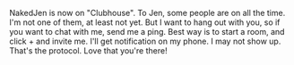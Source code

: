 NakedJen is now on "Clubhouse". To Jen, some people are on all the time. I'm not one of them, at least not yet. But I want to hang out with you, so if you want to chat with me, send me a ping. Best way is to start a room, and click + and invite me. I'll get notification on my phone. I may not show up. That's the protocol. Love that you're there! 
